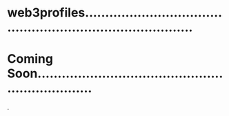 # web3profiles................................................................................
# Coming Soon...................................................................
.
